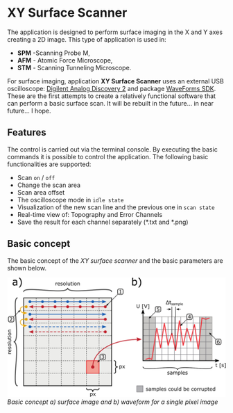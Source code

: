 # XY Surface Scanner 

The application is designed to perform surface imaging in the X and Y axes creating a 2D image. This type of application is used in:

* **SPM** -Scanning Probe M,
* **AFM** - Atomic Force Microscope,
* **STM** - Scanning Tunneling Microscope.

For surface imaging, application **XY Surface Scanner** uses an external USB oscilloscope: [Digilent Analog Discovery 2](https://digilent.com/reference/test-and-measurement/analog-discovery-2/start) and package [WaveForms SDK](https://digilent.com/shop/software/digilent-waveforms/). These are the first attempts to create a relatively functional software that can perform a basic surface scan. It will be rebuilt in the future... in near future... I hope. 

## Features
The control is carried out via the terminal console. By executing the basic commands it is possible to control the application. The following basic functionalities are supported:

* Scan `on` / `off`
* Change the scan area
* Scan area offset
* The oscilloscope mode in `idle state`
* Visualization of the new scan line and the previous one in `scan state`  
* Real-time view of: Topography and Error Channels
* Save the result for each channel separately (*.txt and *.png)
  
## Basic concept

The basic concept of the *XY surface scanner* and the basic parameters are shown below. 

![Basic_concept_of_image_scan](./doc/images/basic_concept_of_surface_scanner.png "www oooo")
*Basic concept a) surface image and b) waveform for a single pixel image*

